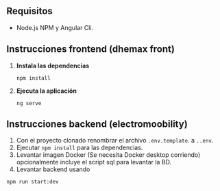 ## Requisitos

- Node.js NPM y Angular Cli.

## Instrucciones frontend (dhemax front)

1. **Instala las dependencias**

   ``` npm install ```
2. **Ejecuta la aplicación**

   ``` ng serve ```

## Instrucciones backend (electromoobility)

1. Con el proyecto clonado renombrar el archivo ```.env.template```. a ```..env```.
2. Ejecutar 
```npm install```
 para las dependencias.
3. Levantar imagen Docker (Se necesita Docker desktop corriendo) opcionalmente incluye el script sql para levantar la BD.
4. Levantar backend usando 

```npm run start:dev```